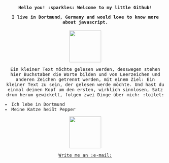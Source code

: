 <samp>

<h4 align="center"> Hello you! :sparkles: Welcome to my little Github! 
  
  I live in Dortmund, Germany and would love to know more about javascript. </h4>

<p align="center">
  <img width="100" src="https://i.redd.it/eel0a7x3rbtx.gif">
</p>

<p align="center">
Ein kleiner Text möchte gelesen werden, desswegen stehen hier Buchstaben die Worte bilden und von Leerzeichen und anderen Zeichen getrennt werden, mit einem Ziel: Ein kleiner Text zu sein, der gelesen werde möchte. Und hast du einmal deinen Kopf um den ersten, wirklich sinnlosen, Satz drum herum gewickelt, folgen zwei Dinge über mich: :toilet:</p>



<li>Ich lebe in Dortmund</li>
<li>Meine Katze heißt Pepper</li>

<p align="center">
  <img width="100" src="https://cdn.7tv.app/emote/6212b7f05e821986e6f96ac1/4x.gif">
</p>
<p align="center">
<a href= "mailto:janphilipp.winkler@gmail.com"> Write me an :e-mail:</a>
</samp>
